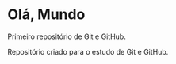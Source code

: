 # Olá, Mundo
 Primeiro repositório de Git e GitHub.

 Repositório criado para o estudo de Git e GitHub.

